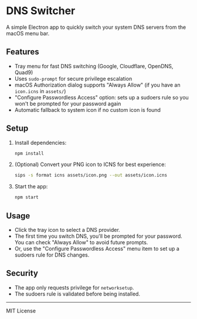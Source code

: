# DNS Switcher

A simple Electron app to quickly switch your system DNS servers from the macOS menu bar.

## Features
- Tray menu for fast DNS switching (Google, Cloudflare, OpenDNS, Quad9)
- Uses `sudo-prompt` for secure privilege escalation
- macOS Authorization dialog supports "Always Allow" (if you have an `icon.icns` in `assets/`)
- "Configure Passwordless Access" option: sets up a sudoers rule so you won't be prompted for your password again
- Automatic fallback to system icon if no custom icon is found

## Setup
1. Install dependencies:
   ```sh
   npm install
   ```
2. (Optional) Convert your PNG icon to ICNS for best experience:
   ```sh
   sips -s format icns assets/icon.png --out assets/icon.icns
   ```
3. Start the app:
   ```sh
   npm start
   ```

## Usage
- Click the tray icon to select a DNS provider.
- The first time you switch DNS, you'll be prompted for your password. You can check "Always Allow" to avoid future prompts.
- Or, use the "Configure Passwordless Access" menu item to set up a sudoers rule for DNS changes.

## Security
- The app only requests privilege for `networksetup`.
- The sudoers rule is validated before being installed.

---
MIT License
